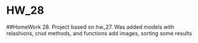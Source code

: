 # HW_28
##HomeWork 28. Project based on hw_27. Was added models with relashions, crud methods, and functions add images, sorting some results
